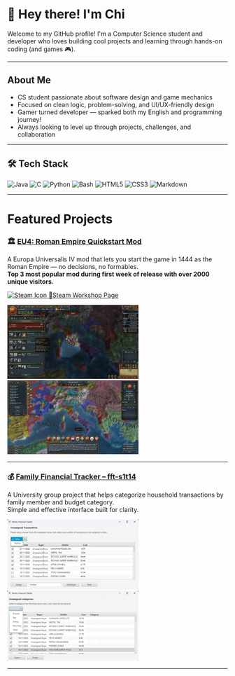 # 👋 Hey there! I'm Chi

Welcome to my GitHub profile! I'm a Computer Science student and developer who loves building cool projects and learning through hands-on coding (and games 🎮).

---

## About Me

- CS student passionate about software design and game mechanics  
- Focused on clean logic, problem-solving, and UI/UX-friendly design  
- Gamer turned developer — sparked both my English and programming journey!  
- Always looking to level up through projects, challenges, and collaboration  

---

## 🛠️ Tech Stack

<p>
  <img src="https://cdn.jsdelivr.net/gh/devicons/devicon/icons/java/java-original.svg" alt="Java" width="40" />
  <img src="https://cdn.jsdelivr.net/gh/devicons/devicon/icons/c/c-original.svg" alt="C" width="40" />
  <img src="https://cdn.jsdelivr.net/gh/devicons/devicon/icons/python/python-original.svg" alt="Python" width="40" />
  <img src="https://cdn.jsdelivr.net/gh/devicons/devicon/icons/bash/bash-original.svg" alt="Bash" width="40" />
  <img src="https://cdn.jsdelivr.net/gh/devicons/devicon/icons/html5/html5-original.svg" alt="HTML5" width="40" />
  <img src="https://cdn.jsdelivr.net/gh/devicons/devicon/icons/css3/css3-original.svg" alt="CSS3" width="40" />
  <img src="https://cdn.jsdelivr.net/gh/devicons/devicon/icons/markdown/markdown-original.svg" alt="Markdown" width="40" />
</p>

---

# Featured Projects

### 🏛️ [EU4: Roman Empire Quickstart Mod](https://github.com/zynsniper/RomanEmpireQuickstart)

A Europa Universalis IV mod that lets you start the game in 1444 as the Roman Empire — no decisions, no formables.  
**Top 3 most popular mod during first week of release with over 2000 unique visitors.**

<a 
  href="https://steamcommunity.com/sharedfiles/filedetails/?id=3474338220" target="_blank"> <img src="https://upload.wikimedia.org/wikipedia/commons/8/83/Steam_icon_logo.svg" alt="Steam Icon" width="30"/> 
  <span> 🔗Steam Workshop Page</span> 
</a> 

<p>
  <img src="https://github.com/zynsniper/RomanEmpireQuickstart/blob/Images/image_2025-05-02_074855766.png" alt="Map View" width="300"/>
  <img src="https://github.com/zynsniper/RomanEmpireQuickstart/blob/Images/image_2025-05-02_075944624.png" alt="Start Screen" width="300"/>
</p>

---

### 💰 [Family Financial Tracker – fft-s1t14](https://github.com/zynsniper/FamilyFinancialTracker)

A University group project that helps categorize household transactions by family member and budget category.  
Simple and effective interface built for clarity.

<p>
  <img src="https://github.com/zynsniper/FamilyFinancialTracker/blob/main/pictures/BuyerAssignment.png" alt="Buyer Assignment" width="300"/>
  <img src="https://github.com/zynsniper/FamilyFinancialTracker/blob/main/pictures/CategoryAssignment.png" alt="Category Assignment" width="300"/>
</p>

---
